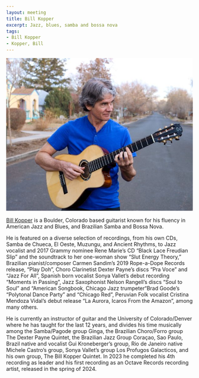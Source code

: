 ```yaml
---
layout: meeting
title: Bill Kopper
excerpt: Jazz, blues, samba and bossa nova
tags:
- Bill Kopper
- Kopper, Bill
---
```

![Bill Kopper](/pics/20240529-BillKopper.jpg)

[Bill Kopper](https://billkoppermusic.com/)
is a Boulder, Colorado based guitarist known for his fluency in American Jazz and Blues, and Brazilian Samba and Bossa Nova.

He is featured on a diverse selection of recordings, from his own CDs, Samba de Chueca, El Oeste, Muzungu, and Ancient Rhythms, to Jazz vocalist and 2017 Grammy nominee Rene Marie’s CD “Black Lace Freudian Slip” and the soundtrack to her one-woman show “Slut Energy Theory,” Brazilian pianist/composer Carmen Sandim’s 2019 Rope-a-Dope Records release, “Play Doh”, Choro Clarinetist Dexter Payne’s discs “Pra Voce” and “Jazz For All”, Spanish born vocalist Sonya Vallet’s debut recording “Moments in Passing”, Jazz Saxophonist Nelson Rangell’s discs “Soul to Soul” and “American Songbook, Chicago Jazz trumpeter“Brad Goode’s “Polytonal Dance Party” and “Chicago Red”, Peruvian Folk vocalist Cristina Mendoza Vidal’s debut release “La Aurora, Icaros From the Amazon”, among many others.

He is currently an instructor of guitar and the University of Colorado/Denver where he has taught for the last 12 years, and divides his time musically among the Samba/Pagode group Ginga, the Brazilian Choro/Forro group The Dexter Payne Quintet, the Brazilian Jazz Group Coraçao, Sao Paulo, Brazil native and vocalist Gui Kroneberger’s group, Rio de Janeiro native Michele Castro’s group, Sonya Vallet’s group Los Profugos Galacticos, and his own group, The Bill Kopper Quintet. In 2023 he completed his 4th recording as leader and his first recording as an Octave Records recording artist, released in the spring of 2024. 
